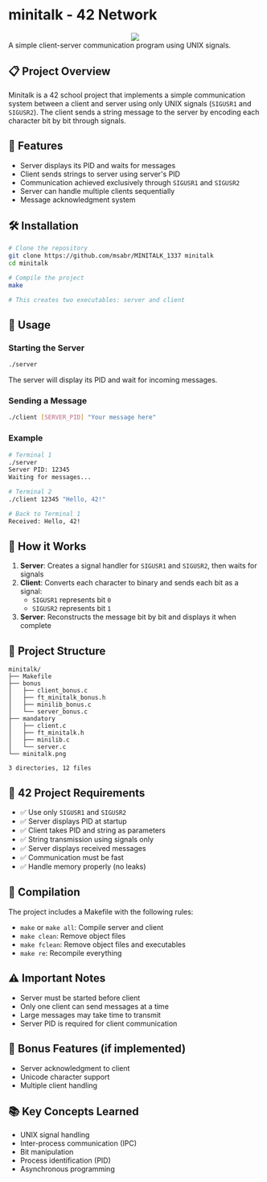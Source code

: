 # minitalk - 42 Network
<div align="center">
<img src="minitalk.png"/>
</div>
A simple client-server communication program using UNIX signals.

## 📋 Project Overview

Minitalk is a 42 school project that implements a simple communication system between a client and server using only UNIX signals (`SIGUSR1` and `SIGUSR2`). The client sends a string message to the server by encoding each character bit by bit through signals.

## 🚀 Features

- Server displays its PID and waits for messages
- Client sends strings to server using server's PID
- Communication achieved exclusively through `SIGUSR1` and `SIGUSR2`
- Server can handle multiple clients sequentially
- Message acknowledgment system

## 🛠️ Installation

```bash
# Clone the repository
git clone https://github.com/msabr/MINITALK_1337 minitalk
cd minitalk

# Compile the project
make

# This creates two executables: server and client
```

## 📖 Usage

### Starting the Server
```bash
./server
```
The server will display its PID and wait for incoming messages.

### Sending a Message
```bash
./client [SERVER_PID] "Your message here"
```

### Example
```bash
# Terminal 1
./server
Server PID: 12345
Waiting for messages...

# Terminal 2
./client 12345 "Hello, 42!"

# Back to Terminal 1
Received: Hello, 42!
```

## 🔧 How it Works

1. **Server**: Creates a signal handler for `SIGUSR1` and `SIGUSR2`, then waits for signals
2. **Client**: Converts each character to binary and sends each bit as a signal:
   - `SIGUSR1` represents bit `0`
   - `SIGUSR2` represents bit `1`
3. **Server**: Reconstructs the message bit by bit and displays it when complete

## 📁 Project Structure

```
minitalk/
├── Makefile
├── bonus
│   ├── client_bonus.c
│   ├── ft_minitalk_bonus.h
│   ├── minilib_bonus.c
│   └── server_bonus.c
├── mandatory
│   ├── client.c
│   ├── ft_minitalk.h
│   ├── minilib.c
│   └── server.c
└── minitalk.png

3 directories, 12 files
```

## 🎯 42 Project Requirements

- ✅ Use only `SIGUSR1` and `SIGUSR2`
- ✅ Server displays PID at startup
- ✅ Client takes PID and string as parameters
- ✅ String transmission using signals only
- ✅ Server displays received messages
- ✅ Communication must be fast
- ✅ Handle memory properly (no leaks)

## 🔄 Compilation

The project includes a Makefile with the following rules:

- `make` or `make all`: Compile server and client
- `make clean`: Remove object files
- `make fclean`: Remove object files and executables
- `make re`: Recompile everything

## ⚠️ Important Notes

- Server must be started before client
- Only one client can send messages at a time
- Large messages may take time to transmit
- Server PID is required for client communication

## 🎨 Bonus Features (if implemented)

- Server acknowledgment to client
- Unicode character support
- Multiple client handling

## 📚 Key Concepts Learned

- UNIX signal handling
- Inter-process communication (IPC)
- Bit manipulation
- Process identification (PID)
- Asynchronous programming
